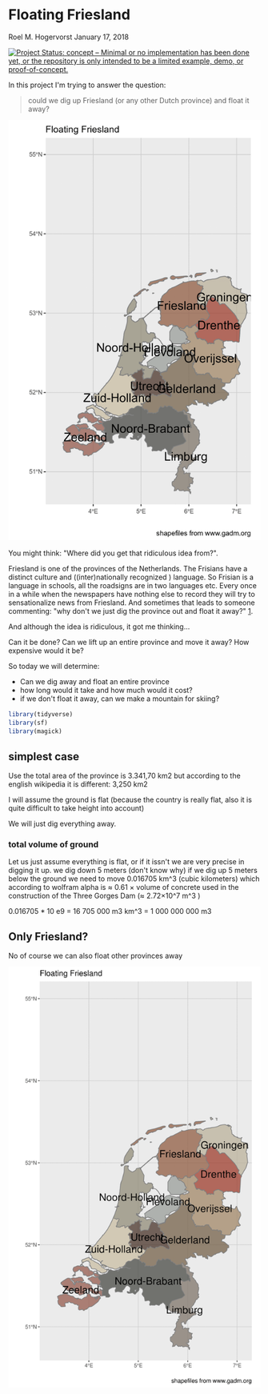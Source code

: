Floating Friesland
================
Roel M. Hogervorst
January 17, 2018

[![Project Status: concept – Minimal or no implementation has been done yet, or the repository is only intended to be a limited example, demo, or proof-of-concept.](http://www.repostatus.org/badges/latest/concept.svg)](http://www.repostatus.org/#concept)

In this project I'm trying to answer the question:

> could we dig up Friesland (or any other Dutch province) and float it away?

![friesland floating away](friesland.gif)

You might think: "Where did you get that ridiculous idea from?".

Friesland is one of the provinces of the Netherlands. The Frisians have a distinct culture and ((inter)nationally recognized ) language. So Frisian is a language in schools, all the roadsigns are in two languages etc. Every once in a while when the newspapers have nothing else to record they will try to sensationalize news from Friesland. And sometimes that leads to someone commenting: "why don't we just dig the province out and float it away?" [1](It's%20better%20in%20Dutch: "waarom steken we die provincie niet gewoon af en laten we die wegdrijven?").

And although the idea is ridiculous, it got me thinking...

Can it be done? Can we lift up an entire province and move it away? How expensive would it be?

So today we will determine:

-   Can we dig away and float an entire province
-   how long would it take and how much would it cost?
-   if we don't float it away, can we make a mountain for skiing?

``` r
library(tidyverse)
library(sf)
library(magick)
```

simplest case
-------------

Use the total area of the province is 3.341,70 km2 but according to the english wikipedia it is different: 3,250 km2

I will assume the ground is flat (because the country is really flat, also it is quite difficult to take height into account)

We will just dig everything away.

### total volume of ground

Let us just assume everything is flat, or if it issn't we are very precise in digging it up. we dig down 5 meters (don't know why) if we dig up 5 meters below the ground we need to move 0.016705 km^3 (cubic kilometers) which according to wolfram alpha is ≈ 0.61 × volume of concrete used in the construction of the Three Gorges Dam (≈ 2.72×10^7 m^3 )

0.016705 \* 10 e9 = 16 705 000 m3 km^3 = 1 000 000 000 m3

Only Friesland?
---------------

No of course we can also float other provinces away

![North Holland floating](noord-holland.gif)
